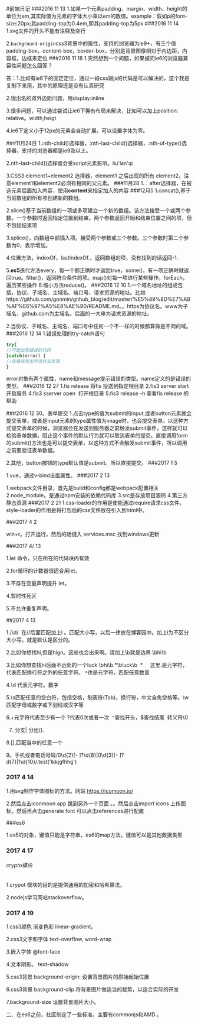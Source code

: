 #前端日记
###2016 11 13
1.如果一个元素padding、margin、width、height的单位为em,其实际值为元素的字体大小乘以em的数值。example：假如p的font-size:20px;其padding-top为0.4em,即其padding-top为5px
###2016 11 14
1.svg文件的开头不能有注释及空行

2.`background-origin`css3背景中的属性，支持的浏览器为ie9+，有三个值padding-box，content-box，border-box，分别是背景图像相对于内边距，内容框，边框来定位
###2016 11 18
1.突然想到一个问题，如果被问ie6的浏览器兼容性问题怎么回答？

答：1.比如有ie6下的固定定位，通过一段css跟js的代码是可以解决的，这个我是复制下来用，其中的原理还是没有认真研究

2.很出名的双外边距问题，用display:inline

3.很多问题，可以通过尝试让ie6下拥有布局来解决，比如可以加上position: relative。width,heigt

4.ie6下定义小于12px的元素会自动扩展。可以设置字体为零。

###11月24日
1.:nth-child()选择器，:nth-last-child()选择器，:nth-of-type()选择器，支持的浏览器都是ie9及以上。

2.nth-last-child()选择器会受script元素影响。liu'lan'qi

3.CSS3 element1~element2 选择器，element1 之后出现的所有 element2。注意element1和element2必须有相同的父元素。
###11月28
1.：after选择器，在被选元素后面加入内容，使用**content**来指定加入的内容
###12月5
1.concat(),基于当前数组的所有项创建新的数组。

2.slice()基于当前数组的一项或多项建立一个新的数组。该方法接受一个或两个参数。一个参数时返回指定位置到结束。两个参数返回开始和结束位置之间的项，但不包括结束项

3.splice()，向数组中部插入项。接受两个参数或三个参数。三个参数时第二个参数为0，表示增加。

4.位置方法，indexOf，lastIndexOf.，返回数组的项，没有找到的话返回-1.

5.**es5**迭代方法every，每一个都正确时才返回true，some()，有一项正确时就返回true。filter()，返回符合条件的项。map()对每一项进行某些操作。forEach，遍历某些操作
6.缩小方法reduce()。
###2016 12 10
1.一个域名地址的组成包括。协议、子域名、主域名、端口号、请求资源的地址。比如https://github.com/gonmin/github_blog/edit/master/%E5%89%8D%E7%AB%AF%E6%97%A5%E8%AE%B0/README.md。。https为协议名。www为子域名，github.com为主域名。后面的一大串为请求资源的地址。

2.当协议、子域名、主域名、端口号中任何一个不一样的时候都算做是不同的域。
###2016 12 14
1.错误处理的try-catch语句

```javascript
try{
//可能出现错误的代码
}catch(error) {
//在错误发生时怎样去处理
}
```
error对象有两个属性，name和message提示错误的类型。name定义的是错误的类型。
###2016 12 27
1.fis release 将fis 投送到指定根目录
2.fis3 server start开启服务
4.fis3 sserver open  打开根目录
5.fis3 release -h 查看fis release 的帮助

###2016 12 30。表单提交
1.点击type的值为submit的input,或者button元素就会提交表单，或者是input元素的type属性值为image时，也会提交表单。以这种方式提交表单的时候，浏览器会在发送到服务器之前触发submit事件，这样就可以检验表单数据，阻止这个事件的默认行为就可以取消表单的提交。直接调用form的submit()方法也是可以提交表单，以这种方式不会触发submit事件，所以调用之前要验证表单数据。

2.其他，button按钮的type默认值是submit。所以直接提交。
###2017 1 5

1.vue，通过v-bind设置属性。
###2017 2 13

1.webpack文件目录，首先是build和config都是webpack配置相关
2.node_module。是通过npm安装的依赖代码库
3.src是存放项目源码
4.第三方静态资源
###2017 2 21
1.css-loader的作用是使能通过require请求css文件。style-loader的作用是将打包后的css文件放在引入到html中。

###2017 4 2

win+r。打开运行，然后的话键入 services.msc 找到windows更新

###2017 4/ 13

1.let 命令，只在所在的代码块内有效

2.for循环的计数器很适合用let。

3.不存在变量声明提升 let。

4.暂时性死区

5.不允许重复声明。

##2017 4 13

1./\d/  在//后面匹配加上i 。匹配大小写，以后一律放在博客园中。加上i为不区分大小写。就是默认是区分的。

2.比如你想找hi,但是hign。这些也会出来啊。请加上\b就是边界 \bhi\b

3.比如你想查找hi后面不远处的一个luck \bhi\b.*\bluck\b  *     这里.是元字符，代表匹配换行符之外的任意字符。 `*`也是元字符，匹配任意数量

4.\d 代表元字符。数字

5.\s匹配任意的空白符，包括空格，制表符(Tab)，换行符，中文全角空格等。\w匹配字母或数字或下划线或汉字等

6.+元字符代表至少有一个  ?代表0次或者一次  `^`查找开头，$查找结尾  转义符\0

7. 分支| 分组().

8.[],匹配当中的任意一个

9。手机或者电话号码/0\d{2}[- ]?\d{8}|0\d{3}[- ]?d{7}|1\d{10}/.test('lkkjgfhhg')

### 2017 4 14

1.用svg制作字体图标的方法。网站 https://icomoon.io/  

2.然后点击iconmoon app 跳到另外一个页面 。。然后点击import icons 上传图标。然后再点击generate font 可以点击references进行配置

###es6

1.es5的对象，键值只能是字符串，es6的map方法，键值可以是其他数据类型

### 2017 4 17

###### crypto模块

1.crypot 模块的目的是提供通用的加密和哈希算法。

2.nodejs学习网站stackoverflow。

### 2017 4 19

1.css3颜色 渐变色彩 linear-gradient。

2.css3文字和字体 text-overflow, word-wrap

3.嵌入字体 @font-face

4.文本阴影。 text-shadow

5.css3背景 background-origin: 设置背景图片的原始起始位置

6.css3背景 background-clip 将背景图片做适当的裁剪，以适合实际的开发

7.background-size 设置背景图片大小。

二、在es6之前，社区制定了一些标准，主要有commonjs和AMD.。
